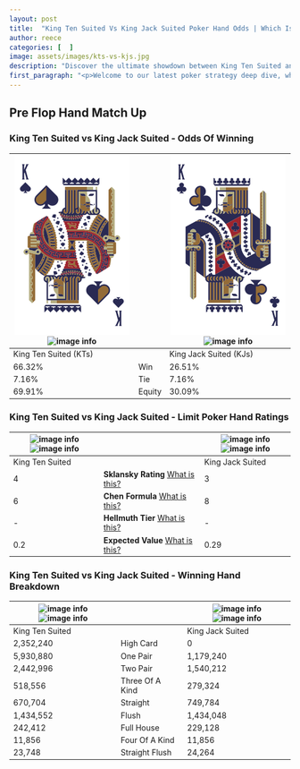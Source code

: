 ```yaml
---
layout: post
title:  "King Ten Suited Vs King Jack Suited Poker Hand Odds | Which Is The Better Hand In Poker? A Complete Guide"
author: reece
categories: [  ]
image: assets/images/kts-vs-kjs.jpg
description: "Discover the ultimate showdown between King Ten Suited and King Jack Suited in poker! Uncover the odds, strategies, and scenarios where one hand triumphs over the other. Get ready to up your poker game with this thrilling analysis."
first_paragraph: "<p>Welcome to our latest poker strategy deep dive, where we're pitting two distinct hands against each other in a high-stakes showdown: King Ten Suited vs King Jack Suited.</p><p>In the dynamic world of poker, every decision counts, and knowing which hand holds the upper hand is key to your success at the table.</p><p>In this article, we'll dissect these two hands, explore the scenarios where one dominates the other, and equip you with the knowledge to make strategic choices that can tip the odds in your favor.</p><p>Get ready to unravel the intriguing dynamics of these poker hands and elevate your game to new heights.</p>"
---
```




[comment]: # (sp0)

## Pre Flop Hand Match Up

<div class="table hand-ratings" markdown="1"> 



### King Ten Suited vs King Jack Suited - Odds Of Winning


    
| ![image info](assets/images/hand1/k.png) ![image info](assets/images/hand1/ts.png) |  | ![image info](assets/images/hand2/k.png) ![image info](assets/images/hand2/js.png) |
| -------- | -------- | -------- |
| King Ten Suited (KTs) |  | King Jack Suited (KJs) |
| 66.32% | Win | 26.51% |
| 7.16% | Tie | 7.16% |
| 69.91% | Equity | 30.09% |




[comment]: # (sp1)



### King Ten Suited vs King Jack Suited - Limit Poker Hand Ratings


    
| ![image info](https://www.riverpairs.com/assets/images/hand1/k.png) ![image info](https://www.riverpairs.com/assets/images/hand1/ts.png) |  | ![image info](https://www.riverpairs.com/assets/images/hand2/k.png) ![image info](https://www.riverpairs.com/assets/images/hand2/js.png) |
| -------- | -------- | -------- |
| King Ten Suited |  | King Jack Suited |
| 4 | **Sklansky Rating** [What is this?](/sklansky-rating-explained) | 3 |
| 6 | **Chen Formula** [What is this?](/chen-formula-explained) | 8 |
| - | **Hellmuth Tier** [What is this?](/Hellmuth-tier-explained) | - |
| 0.2 | **Expected Value** [What is this?](/expected-value-explained) | 0.29 |




[comment]: # (sp2)



### King Ten Suited vs King Jack Suited - Winning Hand Breakdown


    
| ![image info](https://www.riverpairs.com/assets/images/hand1/k.png) ![image info](https://www.riverpairs.com/assets/images/hand1/ts.png) |  | ![image info](https://www.riverpairs.com/assets/images/hand2/k.png) ![image info](https://www.riverpairs.com/assets/images/hand2/js.png) |
| -------- | -------- | -------- |
| King Ten Suited |  | King Jack Suited |
| 2,352,240 | High Card | 0 |
| 5,930,880 | One Pair | 1,179,240 |
| 2,442,996 | Two Pair | 1,540,212 |
| 518,556 | Three Of A Kind | 279,324 |
| 670,704 | Straight | 749,784 |
| 1,434,552 | Flush | 1,434,048 |
| 242,412 | Full House | 229,128 |
| 11,856 | Four Of A Kind | 11,856 |
| 23,748 | Straight Flush | 24,264 |




[comment]: # (sp3)



</div>

[comment]: # (sp4)



[comment]: # (sp5)

